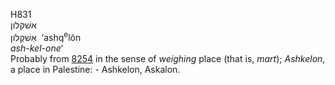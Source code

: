 H831  
אשׁקלון  
אַשׁקְלוֹן ‎ ‘ashq<sup>e</sup>lôn  
*ash-kel-one‘*  
Probably from [8254](h8254) in the sense of *weighing* place (that is,
*mart*); *Ashkelon*, a place in Palestine: - Ashkelon, Askalon.  

